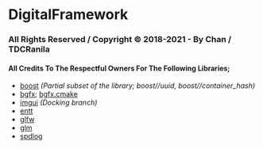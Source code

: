 # DigitalFramework

### All Rights Reserved / Copyright © 2018-2021 - By Chan / TDCRanila

#### All Credits To The Respectful Owners For The Following Libraries;
- [boost](https://www.boost.org/doc/libs/) _(Partial subset of the library; boost//uuid, boost//container_hash)_
- [bgfx](https://github.com/bkaradzic/bgfx); [bgfx.cmake](https://github.com/bkaradzic/bgfx.cmake)
- [imgui](https://github.com/ocornut/imgui/tree/docking) _(Docking branch)_
- [entt](https://github.com/skypjack/entt)
- [glfw](https://github.com/glfw/glfw) 
- [glm](https://github.com/g-truc/glm)
- [spdlog](https://github.com/gabime/spdlog)

